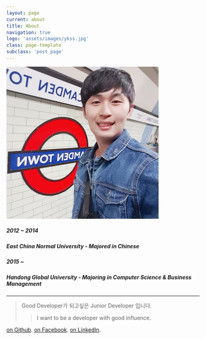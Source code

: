 ```yaml
---
layout: page
current: about
title: About
navigation: true
logo: 'assets/images/ykss.jpg'
class: page-template
subclass: 'post page'
---
```


![ykss2](/assets/images/ykss2.jpg)

##### 2012 ~ 2014 

##### East China Normal University  - Majored in Chinese
##### 2015 ~ 

##### Handong Global University - Majoring in Computer Science & Business Management 

---



> Good Developer가 되고싶은 Junior Developer 입니다.
>> I want to be a developer with good influence.

[on Github](https://github.com/ykss).
[on Facebook](https://facebook.com/kyeongsang.yu).
[on LinkedIn](https://www.linkedin.com/in/kyeongsangyu).


